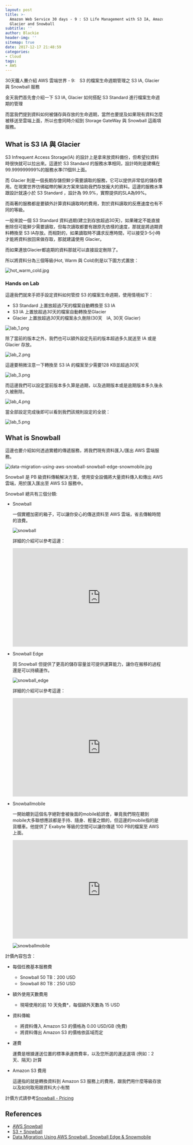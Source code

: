 ```yaml
---
layout: post
title: >-
  Amazon Web Service 30 days - 9 : S3 Life Management with S3 IA, Amazon
  Glacier and Snowball
subtitle: ''
author: Blackie
header-img: ''
sitemap: true
date: 2017-12-17 21:48:59
categories:
- Cloud
tags:
- AWS
---
```


30天鐵人賽介紹 AWS 雲端世界 - 9:　S3 的檔案生命週期管理之 S3 IA, Glacier 與 Snowball 服務

<!-- More -->

金天我們首先會介紹一下 S3 IA, Glacier 如何搭配 S3 Standard 進行檔案生命週期的管理

而當我們提到資料如何被儲存與存放的生命週期，當然也要提及如果現有資料怎麼被移送至雲端上面，所以也會同時介紹到 Storage GateWay 與 Snowball 這兩項服務。

## What is S3 IA 與 Glacier ##

S3 Infrequent Access Storage(IA) 的設計上是拿來放資料備份，但希望拉資料時很快就可以拉出來。這邊於 S3 Standard 的服務水準相同，設計時則是建構在99.999999999%的服務水準(11個9)上面。

而 Glacier 則是一個長期存儲但鮮少需要讀取的服務，它可以提供非常低的儲存費用。在現實世界彷彿磁帶的解決方案來協助我們存放龐大的資料。這邊的服務水準跟設計就遠小於 S3 Standard ，設計為 99.9%，實際提供的SLA為99%。

而兩著的服務都是要額外計算資料讀取時的費用，對於資料讀取的反應速度也有不同的等級。

一般來說一個 S3 Standard 資料過期(建立到存放超過30天)，如果確定不能直接刪除但可能鮮少需要讀取，但每次讀取都要有跟原先依樣的速度，那就是將過期資料轉換至 S3 IA存放。而相對的，如果讀取時不講求反應時間，可以接受3-5小時才能將資料放回來做存取，那就建議使用 Glacier。

而如果連放Glacier都逾期的資料那就可以直接設定刪除了。

所以將資料分為三個等級(Hot, Warm 與 Cold)則是以下圖方式置放：

![hot_warm_cold.jpg](hot_warm_cold.jpg)

### Hands on Lab ###

這邊我們就來手把手設定資料如何管控 S3 的檔案生命週期，使用情境如下：

- S3 Standard 上置放超過*7*天的檔案自動轉換至 S3 IA
- S3 IA 上置放超過*30*天的檔案自動轉換至Glacier
- Glacier 上置放超過*30*天的檔案永久刪除(30天　IA, 30天 Glacier)

![lab_1.png](lab_1.png)

除了當前的版本之外，我們也可以額外設定先前的版本超過多久就送至 IA 或是 Glacier 存放。

![lab_2.png](lab_2.png)

這邊要稍微注意一下轉換至 S3 IA 的檔案至少需要128 KB並超過*30*天

![lab_3.png](lab_3.png)

而這邊我們可以設定當前版本多久算是過期，以及過期版本或是逾期版本多久後永久被刪除。

![lab_4.png](lab_4.png)

當全部設定完成後即可以看到我們該規則設定的全貌：

![lab_5.png](lab_5.png)

## What is Snowball ##

這邊也要介紹如何透過實體的傳遞服務，將我們現有資料匯入/匯出 AWS 雲端服務。

![data-migration-using-aws-snowball-snowball-edge-snowmobile.jpg](data-migration-using-aws-snowball-snowball-edge-snowmobile.jpg)

Snowball 是 PB 級資料傳輸解決方案，使用安全設備將大量資料傳入和傳出 AWS 雲端，用於匯入匯出至 AWS S3 服務中。

Snowball 總共有三個分類:

- Snowball

  一個實體加密的箱子，可以讓你安心的傳送資料至 AWS 雲端，省去傳輸時間的浪費。

  ![snowball](snowball.jpg)

  詳細的介紹可以參考這邊：

  <iframe width='560' height='315' src='https://www.youtube.com/embed/yl25W7LZAMU' frameborder='0' allowfullscreen></iframe>

- Snowball Edge

  同 Snowball 但提供了更高的儲存容量並可提供運算能力，讓你在搬移的過程還是可以持續運作。

  ![snowball_edge](snowball_edge.jpg)

  詳細的介紹可以參考這邊：

  <iframe width='560' height='315' src='https://www.youtube.com/embed/g0GvriwXoe0' frameborder='0' allowfullscreen></iframe>

- Snowballmobile

  一開始聽到這個名字絕對會被後面的mobile給誤會，畢竟我們現在聽到mobile大多聯想應該都是手持、隨身、輕量之類的，但這邊的mobile指的是貨櫃車。他提供了 Exabyte 等級的空間可以讓你傳遞 100 PB的檔案至 AWS 上面。

  <iframe width='560' height='315' src='https://www.youtube.com/embed/8vQmTZTq7nw' frameborder='0' allowfullscreen></iframe>

  ![snowballmobile](snowballmobile.jpg)

計價內容包含：

- 每個任務基本服務費

  - Snowball 50 TB：200 USD
  - Snowball 80 TB：250 USD

- 額外使用天數費用

  - 現場使用的前 10 天免費*，每個額外天數為 15 USD

- 資料傳輸

  - 將資料傳入 Amazon S3 的價格為 0.00 USD/GB (免費)
  - 將資料傳出 Amazon S3 的價格依區域而定

- 運費

  運費是根據運送位置的標準承運商費率，以及您所選的運送選項 (例如：2 天、隔天) 計算

- Amazon S3 費用

  這邊指的就是轉換資料到 Amazon S3 服務上的費用，跟我們用什麼等級存放以及如何取用跟資料大小有關

計價方式請參考[Snowball - Pricing](https://aws.amazon.com/snowball/pricing/)

## References ##

- [AWS Snowball](https://aws.amazon.com/tw/snowball/)
- [S3 + Snowball](https://www.slideshare.net/AmazonWebServices/s3-snowball)
- [Data Migration Using AWS Snowball, Snowball Edge & Snowmobile](https://www.slideshare.net/AmazonWebServices/data-migration-using-aws-snowball-snowball-edge-snowmobile)